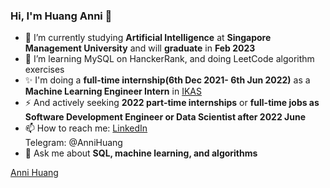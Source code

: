 ### Hi, I'm Huang Anni 👋
- 🔭 I’m currently studying **Artificial Intelligence** at **Singapore Management University** and will **graduate** in **Feb 2023**
- 🌱 I’m learning MySQL on HanckerRank, and doing LeetCode algorithm exercises
- ✨ I'm doing a **full-time internship(6th Dec 2021- 6th Jun 2022)** as a **Machine Learning Engineer Intern** in [IKAS](http://www.ikasinfo.com/)
- ⚡ And actively seeking **2022 part-time internships** or **full-time jobs as Software Development Engineer or Data Scientist after 2022 June**
- 📫 How to reach me: [LinkedIn](https://www.linkedin.com/in/annihuang2021/)<br>
                      Telegram: @AnniHuang
- 💬 Ask me about **SQL, machine learning, and algorithms**
<script src="https://platform.linkedin.com/badges/js/profile.js" async defer type="text/javascript"></script>
<div class="badge-base LI-profile-badge" data-locale="zh_CN" data-size="large" data-theme="light" data-type="HORIZONTAL" data-vanity="annihuang2021" data-version="v1"><a class="badge-base__link LI-simple-link" href="https://sg.linkedin.com/in/annihuang2021?trk=profile-badge">Anni Huang</a></div>
              

<!--
**WideSu/WideSu** is a ✨ _special_ ✨ repository because its `README.md` (this file) appears on your GitHub profile.

Here are some ideas to get you started:

- 🔭 I’m currently working on ...
- 🌱 I’m currently learning ...
- 👯 I’m looking to collaborate on ...
- 🤔 I’m looking for help with ...
- 💬 Ask me about ...
- 📫 How to reach me: ...
- 😄 Pronouns: ...
- ⚡ Fun fact: ...
-->

